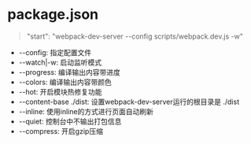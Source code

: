 # package.json

> "start": "webpack-dev-server --config scripts/webpack.dev.js -w"

+ --config: 指定配置文件
+ --watch|-w: 启动监听模式
+ --progress: 编译输出内容带进度
+ --colors: 编译输出内容带颜色
+ --hot: 开启模块热修复功能
+ --content-base ./dist: 设置webpack-dev-server运行的根目录是 ./dist
+ --inline: 使用inline的方式进行页面自动刷新
+ --quiet: 控制台中不输出打包信息
+ --compress: 开启gzip压缩